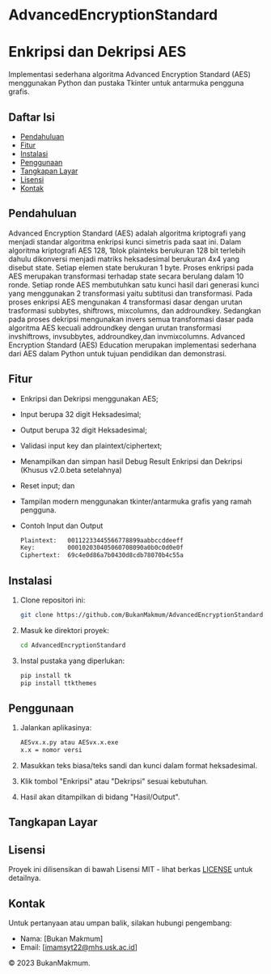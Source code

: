 # AdvancedEncryptionStandard

# Enkripsi dan Dekripsi AES

Implementasi sederhana algoritma Advanced Encryption Standard (AES) menggunakan Python dan pustaka Tkinter untuk antarmuka pengguna grafis.

## Daftar Isi

- [Pendahuluan](#pendahuluan)
- [Fitur](#fitur)
- [Instalasi](#instalasi)
- [Penggunaan](#penggunaan)
- [Tangkapan Layar](#tangkapan-layar)
- [Lisensi](#lisensi)
- [Kontak](#kontak)

## Pendahuluan

Advanced Encryption Standard (AES) adalah algoritma kriptografi yang menjadi standar algoritma enkripsi kunci simetris pada saat ini. Dalam algoritma kriptografi AES 128, 1blok plainteks berukuran 128 bit
terlebih dahulu dikonversi menjadi matriks heksadesimal berukuran 4x4 yang disebut state. Setiap elemen state berukuran 1 byte. Proses enkripsi pada AES merupakan transformasi terhadap state secara berulang dalam 10 ronde. Setiap ronde AES membutuhkan satu  kunci hasil dari generasi kunci yang  menggunakan 2 transformasi yaitu subtitusi dan transformasi. Pada proses enkripsi AES mengunakan 4 transformasi dasar dengan urutan trasformasi subbytes, shiftrows, mixcolumns, dan addroundkey. Sedangkan pada proses dekripsi mengunakan invers semua transformasi dasar pada algoritma AES kecuali addroundkey dengan urutan transformasi invshiftrows, invsubbytes, addroundkey,dan invmixcolumns. Advanced Encryption Standard (AES) Education merupakan implementasi sederhana dari AES dalam Python untuk tujuan pendidikan dan demonstrasi.

## Fitur

- Enkripsi dan Dekripsi menggunakan AES;
- Input berupa 32 digit Heksadesimal;
- Output berupa 32 digit Heksadesimal;
- Validasi input key dan plaintext/ciphertext;
- Menampilkan dan simpan hasil Debug Result Enkripsi dan Dekripsi (Khusus v2.0.beta setelahnya)
- Reset input; dan
- Tampilan modern menggunakan tkinter/antarmuka grafis yang ramah pengguna.
  
- Contoh Input dan Output
  ```bash
  Plaintext:   00112233445566778899aabbccddeeff
  Key:         000102030405060708090a0b0c0d0e0f
  Ciphertext:  69c4e0d86a7b0430d8cdb78070b4c55a
   ```

## Instalasi

1. Clone repositori ini:

   ```bash
   git clone https://github.com/BukanMakmum/AdvancedEncryptionStandard.git
   ```

2. Masuk ke direktori proyek:

   ```bash
   cd AdvancedEncryptionStandard
   ```

3. Instal pustaka yang diperlukan:

   ```bash
   pip install tk
   pip install ttkthemes

   ```

## Penggunaan

1. Jalankan aplikasinya:

   ```bash
   AESvx.x.py atau AESvx.x.exe
   x.x = nomor versi
   ```

2. Masukkan teks biasa/teks sandi dan kunci dalam format heksadesimal.

3. Klik tombol "Enkripsi" atau "Dekripsi" sesuai kebutuhan.

4. Hasil akan ditampilkan di bidang "Hasil/Output".

## Tangkapan Layar



## Lisensi

Proyek ini dilisensikan di bawah Lisensi MIT - lihat berkas [LICENSE](LICENSE) untuk detailnya.

## Kontak

Untuk pertanyaan atau umpan balik, silakan hubungi pengembang:
- Nama: [Bukan Makmum]
- Email: [imamsyt22@mhs.usk.ac.id]

© 2023 BukanMakmum.
